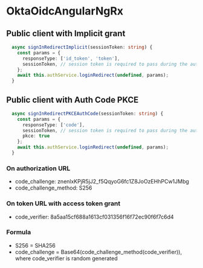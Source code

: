# OktaOidcAngularNgRx

## Public client with Implicit grant
```typescript
  async signInRedirectImplicit(sessionToken: string) {
    const params = {
      responseType: ['id_token', 'token'],
      sessionToken, // session token is required to pass during the auth service, if not it will call okta
    };
    await this.authService.loginRedirect(undefined, params);
  }
```

## Public client with Auth Code PKCE

``` typescript
  async signInRedirectPKCEAuthCode(sessionToken: string) {
    const params = {
      responseType: ['code'],
      sessionToken, // session token is required to pass during the auth service, if not it will call okta
      pkce: true
    };
    await this.authService.loginRedirect(undefined, params);
  }
```

### On authorization URL
- code_challenge: znenlxKPjR5jJ2_f5QqyoG6fc1Z8JoOzEHhPCw1JMbg
- code_challenge_method: S256

### On token URL with access token grant
- code_verifier: 8a5aa15cf688a1613cf031356f16f72ec90f6f7c6d4

### Formula
- S256 = SHA256
- code_challenge = Base64(code_challenge_method(code_verifier)), where code_verifier is random generated
